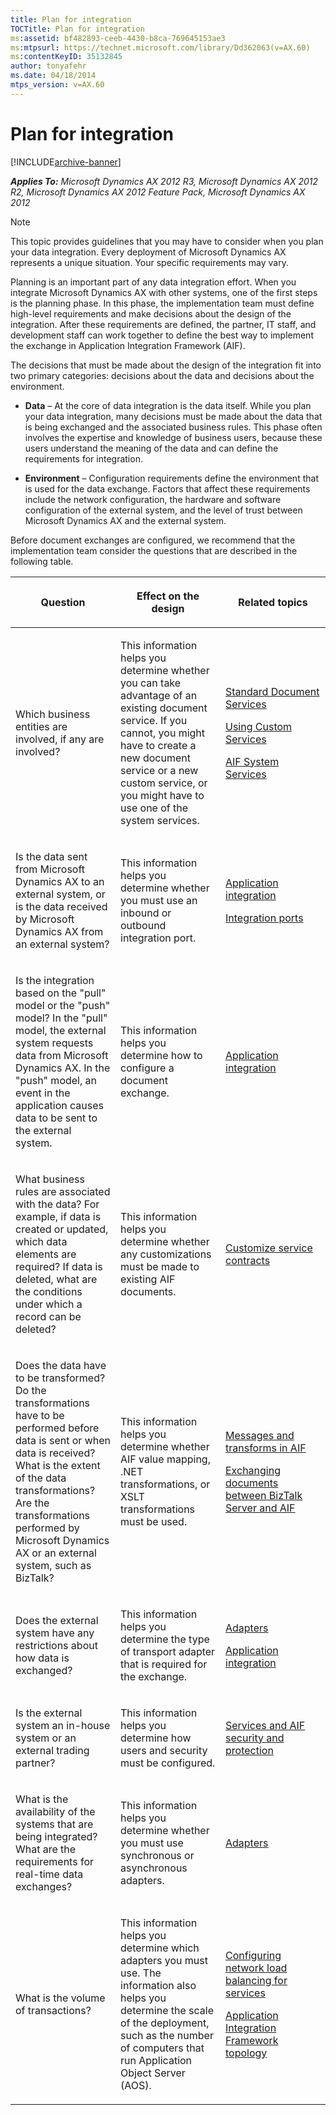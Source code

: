 ```yaml
---
title: Plan for integration
TOCTitle: Plan for integration
ms:assetid: bf482893-ceeb-4430-b8ca-769645153ae3
ms:mtpsurl: https://technet.microsoft.com/library/Dd362063(v=AX.60)
ms:contentKeyID: 35132845
author: tonyafehr
ms.date: 04/18/2014
mtps_version: v=AX.60
---
```


# Plan for integration 


[!INCLUDE[archive-banner](includes/archive-banner.md)]


_**Applies To:** Microsoft Dynamics AX 2012 R3, Microsoft Dynamics AX 2012 R2, Microsoft Dynamics AX 2012 Feature Pack, Microsoft Dynamics AX 2012_


> [!NOTE]
> <P>This topic provides guidelines that you may have to consider when you plan your data integration. Every deployment of Microsoft Dynamics AX represents a unique situation. Your specific requirements may vary.</P>



Planning is an important part of any data integration effort. When you integrate Microsoft Dynamics AX with other systems, one of the first steps is the planning phase. In this phase, the implementation team must define high-level requirements and make decisions about the design of the integration. After these requirements are defined, the partner, IT staff, and development staff can work together to define the best way to implement the exchange in Application Integration Framework (AIF).

The decisions that must be made about the design of the integration fit into two primary categories: decisions about the data and decisions about the environment.

  - **Data** – At the core of data integration is the data itself. While you plan your data integration, many decisions must be made about the data that is being exchanged and the associated business rules. This phase often involves the expertise and knowledge of business users, because these users understand the meaning of the data and can define the requirements for integration.

  - **Environment** – Configuration requirements define the environment that is used for the data exchange. Factors that affect these requirements include the network configuration, the hardware and software configuration of the external system, and the level of trust between Microsoft Dynamics AX and the external system.

Before document exchanges are configured, we recommend that the implementation team consider the questions that are described in the following table.

<table>
<colgroup>
<col style="width: 33%" />
<col style="width: 33%" />
<col style="width: 33%" />
</colgroup>
<thead>
<tr class="header">
<th><p>Question</p></th>
<th><p>Effect on the design</p></th>
<th><p>Related topics</p></th>
</tr>
</thead>
<tbody>
<tr class="odd">
<td><p>Which business entities are involved, if any are involved?</p></td>
<td><p>This information helps you determine whether you can take advantage of an existing document service. If you cannot, you might have to create a new document service or a new custom service, or you might have to use one of the system services.</p></td>
<td><p><a href="standard-document-services.md">Standard Document Services</a></p>
<p><a href="using-custom-services.md">Using Custom Services</a></p>
<p><a href="aif-system-services.md">AIF System Services</a></p></td>
</tr>
<tr class="even">
<td><p>Is the data sent from Microsoft Dynamics AX to an external system, or is the data received by Microsoft Dynamics AX from an external system?</p></td>
<td><p>This information helps you determine whether you must use an inbound or outbound integration port.</p></td>
<td><p><a href="application-integration.md">Application integration</a></p>
<p><a href="integration-ports.md">Integration ports</a></p></td>
</tr>
<tr class="odd">
<td><p>Is the integration based on the &quot;pull&quot; model or the &quot;push&quot; model? In the &quot;pull&quot; model, the external system requests data from Microsoft Dynamics AX. In the &quot;push&quot; model, an event in the application causes data to be sent to the external system.</p></td>
<td><p>This information helps you determine how to configure a document exchange.</p></td>
<td><p><a href="application-integration.md">Application integration</a></p></td>
</tr>
<tr class="even">
<td><p>What business rules are associated with the data? For example, if data is created or updated, which data elements are required? If data is deleted, what are the conditions under which a record can be deleted?</p></td>
<td><p>This information helps you determine whether any customizations must be made to existing AIF documents.</p></td>
<td><p><a href="customize-service-contracts.md">Customize service contracts</a></p></td>
</tr>
<tr class="odd">
<td><p>Does the data have to be transformed? Do the transformations have to be performed before data is sent or when data is received? What is the extent of the data transformations? Are the transformations performed by Microsoft Dynamics AX or an external system, such as BizTalk?</p></td>
<td><p>This information helps you determine whether AIF value mapping, .NET transformations, or XSLT transformations must be used.</p></td>
<td><p><a href="messages-and-transforms-in-aif.md">Messages and transforms in AIF</a></p>
<p><a href="exchanging-documents-between-biztalk-server-and-aif.md">Exchanging documents between BizTalk Server and AIF</a></p></td>
</tr>
<tr class="even">
<td><p>Does the external system have any restrictions about how data is exchanged?</p></td>
<td><p>This information helps you determine the type of transport adapter that is required for the exchange.</p></td>
<td><p><a href="adapters.md">Adapters</a></p>
<p><a href="application-integration.md">Application integration</a></p></td>
</tr>
<tr class="odd">
<td><p>Is the external system an in-house system or an external trading partner?</p></td>
<td><p>This information helps you determine how users and security must be configured.</p></td>
<td><p><a href="services-and-aif-security-and-protection.md">Services and AIF security and protection</a></p></td>
</tr>
<tr class="even">
<td><p>What is the availability of the systems that are being integrated? What are the requirements for real-time data exchanges?</p></td>
<td><p>This information helps you determine whether you must use synchronous or asynchronous adapters.</p></td>
<td><p><a href="adapters.md">Adapters</a></p>
<p></p></td>
</tr>
<tr class="odd">
<td><p>What is the volume of transactions?</p></td>
<td><p>This information helps you determine which adapters you must use. The information also helps you determine the scale of the deployment, such as the number of computers that run Application Object Server (AOS).</p></td>
<td><p><a href="configuring-network-load-balancing-for-services.md">Configuring network load balancing for services</a></p>
<p><a href="application-integration-framework-topology.md">Application Integration Framework topology</a></p></td>
</tr>
</tbody>
</table>

  


